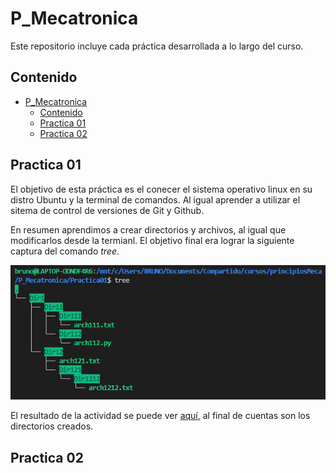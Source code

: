 # P_Mecatronica

Este repositorio incluye cada práctica desarrollada a lo largo del curso.

## Contenido

- [P_Mecatronica](#p_mecatronica)
  - [Contenido](#contenido)
  - [Practica 01](#practica-01)
  - [Practica 02](#practica-02)

## Practica 01

El objetivo de esta práctica es el conecer el sistema operativo linux en su distro Ubuntu y la terminal de comandos. Al igual aprender a utilizar el sitema de control de versiones de Git y Github.

En resumen aprendimos a crear directorios y archivos, al igual que modificarlos desde la termianl. El objetivo final era lograr la siguiente captura del comando _tree_.

![Resultado del comando tree](res/images/practica01/Captura%20de%20pantalla%202022-09-23%20132750.png)

El resultado de la actividad se puede ver [aquí](/Practica01/), al final de cuentas son los directorios creados.

## Practica 02

